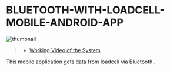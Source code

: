 # BLUETOOTH-WITH-LOADCELL-MOBILE-ANDROID-APP

<img src="https://live.staticflickr.com/65535/52869933173_6b7449e1c4_k.jpg" alt="thumbnail" class="center">

> - [Working Video of the System](https://youtu.be/k3p3ZANACGY) <br/>

This mobile application gets data from loadcell via Bluetooth .
